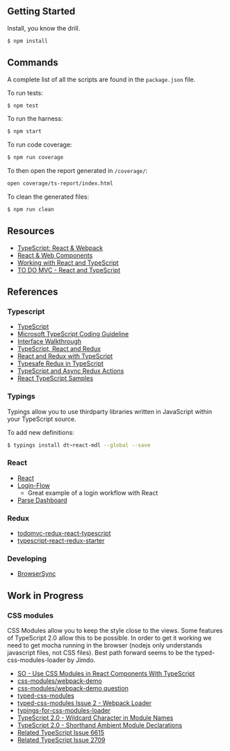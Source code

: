 
## Getting Started

Install, you know the drill.
```bash
$ npm install
```

## Commands

A complete list of all the scripts are found in the `package.json` file.

To run tests:
```bash
$ npm test
```

To run the harness:
```bash
$ npm start
```

To run code coverage:
```bash
$ npm run coverage
```

To then open the report generated in `/coverage/`:
```bash
open coverage/ts-report/index.html
```

To clean the generated files:
```bash
$ npm run clean
```

## Resources

- [TypeScript: React & Webpack](https://www.typescriptlang.org/docs/handbook/react-&-webpack.html)
- [React & Web Components](https://facebook.github.io/react/docs/webcomponents.html)
- [Working with React and TypeScript](http://blog.wolksoftware.com/working-with-react-and-typescript)
- [TO DO MVC - React and TypeScript](http://todomvc.com/examples/typescript-react/#/)

## References

### Typescript

- [TypeScript](https://www.typescriptlang.org/docs/tutorial.html)
- [Microsoft TypeScript Coding Guideline](https://github.com/Microsoft/TypeScript/wiki/Coding-guidelines)
- [Interface Walkthrough](https://blogs.msdn.microsoft.com/typescript/2013/01/24/walkthrough-interfaces/)
- [TypeScript, React and Redux](http://www.mattgreer.org/articles/typescript-react-and-redux/)
- [React and Redux with TypeScript](http://jaysoo.ca/2015/09/26/typed-react-and-redux/)
- [Typesafe Redux in TypeScript](http://michaellawrie.com/typesafe-redux-in-typescript)
- [TypeScript and Async Redux Actions](https://rjzaworski.com/2016/09/typescript-redux-async-actions)
- [React TypeScript Samples](https://github.com/Lemoncode/react-typescript-samples)

### Typings

Typings allow you to use thirdparty libraries written in JavaScript within your TypeScript source.

To add new definitions:

```bash
$ typings install dt~react-mdl --global --save
```

### React

- [React](https://facebook.github.io/react/docs/getting-started.html)
- [Login-Flow](https://github.com/mxstbr/login-flow)
  - Great example of a login workflow with React
- [Parse Dashboard](https://github.com/ParsePlatform/parse-dashboard)

### Redux

- [todomvc-redux-react-typescript](https://github.com/jaysoo/todomvc-redux-react-typescript)
- [typescript-react-redux-starter](https://github.com/rangle/typescript-react-redux-starter)

### Developing

- [BrowserSync](https://www.browsersync.io/docs)

## Work in Progress

### CSS modules

CSS Modules allow you to keep the style close to the views.  Some features of TypeScript 2.0 allow this to be possible.  In order to get it working we need to get mocha running in the browser (nodejs only understands javascript files, not CSS files).  Best path forward seems to be the typed-css-modules-loader by Jimdo.

- [SO - Use CSS Modules in React Components With TypeScript](http://stackoverflow.com/questions/35014132/use-css-modules-in-react-components-with-typescript-built-by-webpack)
- [css-modules/webpack-demo](https://github.com/css-modules/webpack-demo)
- [css-modules/webpack-demo question](https://github.com/css-modules/css-modules/issues/61)
- [typed-css-modules](https://github.com/Quramy/typed-css-modules)
- [typed-css-modules Issue 2 - Webpack Loader](https://github.com/Quramy/typed-css-modules/issues/2)
- [typings-for-css-modules-loader](https://github.com/Jimdo/typings-for-css-modules-loader)
- [TypeScript 2.0 - Wildcard Character in Module Names](https://www.typescriptlang.org/docs/release-notes/typescript-2.0.html#wildcard-character-in-module-names)
- [TypeScript 2.0 - Shorthand Ambient Module Declarations](https://www.typescriptlang.org/docs/release-notes/typescript-2.0.html#shorthand-ambient-module-declarations)
- [Related TypeScript Issue 6615](https://github.com/Microsoft/TypeScript/issues/6615)
- [Related TypeScript Issue 2709](https://github.com/Microsoft/TypeScript/issues/2709)
